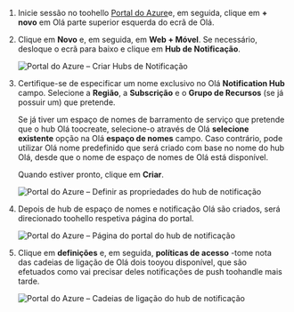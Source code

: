 

1. Inicie sessão no toohello [Portal do Azure](https://portal.azure.com)e, em seguida, clique em **+ novo** em Olá parte superior esquerda do ecrã de Olá.
2. Clique em **Novo** e, em seguida, em **Web + Móvel**. Se necessário, desloque o ecrã para baixo e clique em **Hub de Notificação**.
   
      ![Portal do Azure – Criar Hubs de Notificação](./media/notification-hubs-portal-create-new-hub/notification-hubs-azure-portal-create.png)
      
3. Certifique-se de especificar um nome exclusivo no Olá **Notification Hub** campo. Selecione a **Região**, a **Subscrição** e o **Grupo de Recursos** (se já possuir um) que pretende. 
   
    Se já tiver um espaço de nomes de barramento de serviço que pretende que o hub Olá toocreate, selecione-o através de Olá **selecione existente** opção na Olá **espaço de nomes** campo.  Caso contrário, pode utilizar Olá nome predefinido que será criado com base no nome do hub Olá, desde que o nome de espaço de nomes de Olá está disponível. 
   
    Quando estiver pronto, clique em **Criar**.
   
      ![Portal do Azure – Definir as propriedades do hub de notificação](./media/notification-hubs-portal-create-new-hub/notification-hubs-azure-portal-settings.png)
4. Depois de hub de espaço de nomes e notificação Olá são criados, será direcionado toohello respetiva página do portal. 
   
      ![Portal do Azure – Página do portal do hub de notificação](./media/notification-hubs-portal-create-new-hub/notification-hubs-azure-portal-page.png)
5. Clique em **definições** e, em seguida, **políticas de acesso** -tome nota das cadeias de ligação de Olá dois tooyou disponível, que são efetuados como vai precisar deles notificações de push toohandle mais tarde.
   
      ![Portal do Azure – Cadeias de ligação do hub de notificação](./media/notification-hubs-portal-create-new-hub/notification-hubs-connection-strings-portal.png)

